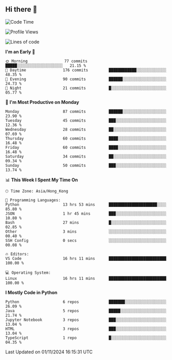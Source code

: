 ## Hi there 👋

<!--
**gessiegulugulu/gessiegulugulu** is a ✨ _special_ ✨ repository because its `README.md` (this file) appears on your GitHub profile.

Here are some ideas to get you started:

- 🔭 I’m currently working on ...
- 🌱 I’m currently learning ...
- 👯 I’m looking to collaborate on ...
- 🤔 I’m looking for help with ...
- 💬 Ask me about ...
- 📫 How to reach me: ...
- 😄 Pronouns: ...
- ⚡ Fun fact: ...
-->

<!--START_SECTION:waka-->
![Code Time](http://img.shields.io/badge/Code%20Time-126%20hrs%2043%20mins-blue)

![Profile Views](http://img.shields.io/badge/Profile%20Views-43-blue)

![Lines of code](https://img.shields.io/badge/From%20Hello%20World%20I%27ve%20Written-3.3%20million%20lines%20of%20code-blue)

**I'm an Early 🐤** 

```text
🌞 Morning                77 commits          █████░░░░░░░░░░░░░░░░░░░░   21.15 % 
🌆 Daytime                176 commits         ████████████░░░░░░░░░░░░░   48.35 % 
🌃 Evening                90 commits          ██████░░░░░░░░░░░░░░░░░░░   24.73 % 
🌙 Night                  21 commits          █░░░░░░░░░░░░░░░░░░░░░░░░   05.77 % 
```
📅 **I'm Most Productive on Monday** 

```text
Monday                   87 commits          ██████░░░░░░░░░░░░░░░░░░░   23.90 % 
Tuesday                  45 commits          ███░░░░░░░░░░░░░░░░░░░░░░   12.36 % 
Wednesday                28 commits          ██░░░░░░░░░░░░░░░░░░░░░░░   07.69 % 
Thursday                 60 commits          ████░░░░░░░░░░░░░░░░░░░░░   16.48 % 
Friday                   60 commits          ████░░░░░░░░░░░░░░░░░░░░░   16.48 % 
Saturday                 34 commits          ██░░░░░░░░░░░░░░░░░░░░░░░   09.34 % 
Sunday                   50 commits          ███░░░░░░░░░░░░░░░░░░░░░░   13.74 % 
```


📊 **This Week I Spent My Time On** 

```text
🕑︎ Time Zone: Asia/Hong_Kong

💬 Programming Languages: 
Python                   13 hrs 53 mins      █████████████████████░░░░   85.80 % 
JSON                     1 hr 45 mins        ███░░░░░░░░░░░░░░░░░░░░░░   10.80 % 
Bash                     27 mins             █░░░░░░░░░░░░░░░░░░░░░░░░   02.85 % 
Other                    3 mins              ░░░░░░░░░░░░░░░░░░░░░░░░░   00.40 % 
SSH Config               0 secs              ░░░░░░░░░░░░░░░░░░░░░░░░░   00.08 % 

🔥 Editors: 
VS Code                  16 hrs 11 mins      █████████████████████████   100.00 % 

💻 Operating System: 
Linux                    16 hrs 11 mins      █████████████████████████   100.00 % 
```

**I Mostly Code in Python** 

```text
Python                   6 repos             ███████░░░░░░░░░░░░░░░░░░   26.09 % 
Java                     5 repos             █████░░░░░░░░░░░░░░░░░░░░   21.74 % 
Jupyter Notebook         3 repos             ███░░░░░░░░░░░░░░░░░░░░░░   13.04 % 
HTML                     3 repos             ███░░░░░░░░░░░░░░░░░░░░░░   13.04 % 
TypeScript               1 repo              █░░░░░░░░░░░░░░░░░░░░░░░░   04.35 % 
```




 Last Updated on 01/11/2024 16:15:31 UTC
<!--END_SECTION:waka-->
